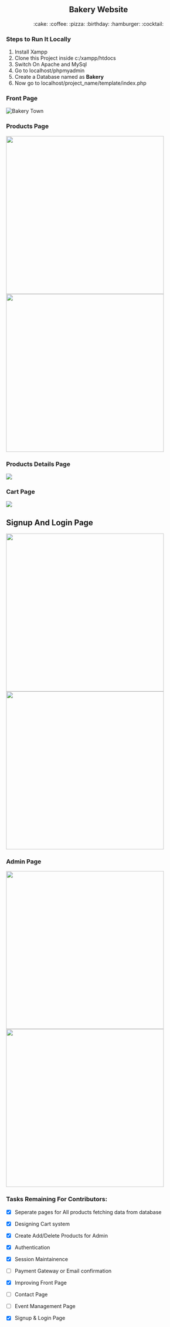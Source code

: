 <h2 align = "center">Bakery Website</h2>

<p align="center">:cake: :coffee: :pizza: :birthday: :hamburger: :cocktail:</p>

### Steps to Run It Locally

1. Install Xampp
2. Clone this Project inside c:/xampp/htdocs 
3. Switch On Apache and MySql
4. Go to localhost/phpmyadmin
5. Create a Database named as **Bakery**
6. Now go to localhost/project_name/template/index.php


### Front Page

![Bakery Town](https://yatharth1706.github.io/assets/bakerywebsite.PNG "Front page")

### Products Page

<img src="https://yatharth1706.github.io/assets/products1.PNG" width="430"/> <img src="https://yatharth1706.github.io/assets/products2.PNG" width="430"/>

### Products Details Page

<img src="https://yatharth1706.github.io/assets/details.PNG" /> 

### Cart Page

<img src="https://yatharth1706.github.io/assets/cart.PNG" /> 

## Signup And Login Page

<img src="https://yatharth1706.github.io/assets/Signup.PNG" width="430"/> <img src="https://yatharth1706.github.io/assets/login.PNG" width="430"/>

### Admin Page

<img src="https://yatharth1706.github.io/assets/admin1.PNG" width="430"/> <img src="https://yatharth1706.github.io/assets/admin2.PNG" width="430"/>

### Tasks Remaining For Contributors:

- [x] Seperate pages for All products fetching data from database
- [x] Designing Cart system
- [x] Create Add/Delete Products for Admin
- [x] Authentication
- [x] Session Maintainence
- [ ] Payment Gateway or Email confirmation
- [x] Improving Front Page
- [ ] Contact Page
- [ ] Event Management Page
- [x] Signup & Login Page

